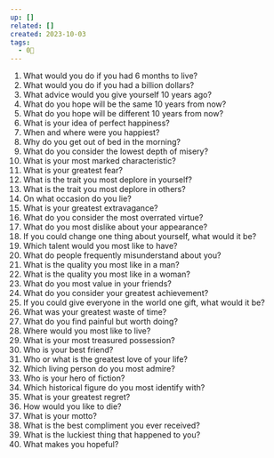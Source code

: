 ```yaml
---
up: []
related: []
created: 2023-10-03
tags:
  - 0🌲
---
```

1. What would you do if you had 6 months to live?
2. What would you do if you had a billion dollars?
3. What advice would you give yourself 10 years ago?
4. What do you hope will be the same 10 years from now?
5. What do you hope will be different 10 years from now?
6. What is your idea of perfect happiness?
7. When and where were you happiest?
8. Why do you get out of bed in the morning?
9. What do you consider the lowest depth of misery?
10. What is your most marked characteristic?
11. What is your greatest fear?
12. What is the trait you most deplore in yourself?
13. What is the trait you most deplore in others?
14. On what occasion do you lie?
15. What is your greatest extravagance?
16. What do you consider the most overrated virtue?
17. What do you most dislike about your appearance?
18. If you could change one thing about yourself, what would it be?
19. Which talent would you most like to have?
20. What do people frequently misunderstand about you?
21. What is the quality you most like in a man?
22. What is the quality you most like in a woman?
23. What do you most value in your friends?
24. What do you consider your greatest achievement?
25. If you could give everyone in the world one gift, what would it be?
26. What was your greatest waste of time?
27. What do you find painful but worth doing?
28. Where would you most like to live?
29. What is your most treasured possession?
30. Who is your best friend?
31. Who or what is the greatest love of your life?
32. Which living person do you most admire?
33. Who is your hero of fiction?
34. Which historical figure do you most identify with?
35. What is your greatest regret?
36. How would you like to die?
37. What is your motto?
38. What is the best compliment you ever received?
39. What is the luckiest thing that happened to you?
40. What makes you hopeful?